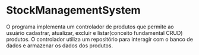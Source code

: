 # StockManagementSystem
O programa implementa um controlador de produtos que permite ao usuário cadastrar, atualizar, excluir e listar(conceito fundamental CRUD) produtos. O controlador utiliza um repositório para interagir com o banco de dados e armazenar os dados dos produtos.
